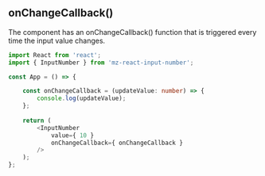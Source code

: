 ## onChangeCallback()

The component has an onChangeCallback() function that is triggered every time the input value changes.

```ts
import React from 'react';
import { InputNumber } from 'mz-react-input-number';

const App = () => {

    const onChangeCallback = (updateValue: number) => {
        console.log(updateValue);
    };
    
    return (
        <InputNumber
            value={ 10 }
            onChangeCallback={ onChangeCallback }
        />
    );
};
```
